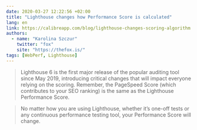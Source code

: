 ```yaml
---
date: 2020-03-27 12:22:56 +02:00
title: "Lighthouse changes how Performance Score is calculated"
lang: en
link: https://calibreapp.com/blog/lighthouse-changes-scoring-algorithm
authors:
  - name: "Karolina Szczur"
    twitter: "fox"
    site: "https://thefox.is/"
tags: [WebPerf, Lighthouse]
---
```


> Lighthouse 6 is the first major release of the popular auditing tool since May 2019, introducing critical changes that will impact everyone relying on the scoring. Remember, the PageSpeed Score (which contributes to your SEO ranking) is the same as the Lighthouse Performance Score.

> No matter how you are using Lighthouse, whether it’s one-off tests or any continuous performance testing tool, your Performance Score will change.
